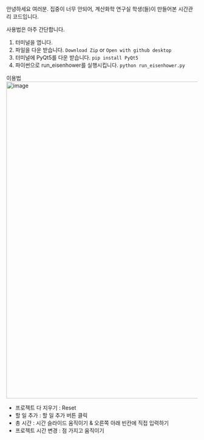 안녕하세요 여러분.
집중이 너무 안되어, 계산화학 연구실 학생(들)이 만들어본 시간관리 코드입니다.

사용법은 아주 간단합니다.

1. 터미널을 엽니다.
2. 파일을 다운 받습니다. `Download Zip` or `Open with github desktop`
3. 터미널에 PyQt5를 다운 받습니다. `pip install PyQt5`
4. 파이썬으로 run_eisenhower를 실행시킵니다. `python run_eisenhower.py`


이용법 
<img width="834" alt="image" src="https://github.com/user-attachments/assets/48409000-6d5b-4944-a815-1b4c38dafc4d" />

* 프로젝트 다 지우기 : Reset
* 할 일 추가 : 할 일 추가 버튼 클릭
* 총 시간 : 시간 슬라이드 움직이기 & 오른쪽 아래 빈칸에 직접 입력하기
* 프로젝트 시간 변경 : 점 가지고 움직이기

